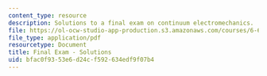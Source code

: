 ```yaml
---
content_type: resource
description: Solutions to a final exam on continuum electromechanics.
file: https://ol-ocw-studio-app-production.s3.amazonaws.com/courses/6-642-continuum-electromechanics-fall-2008/bfac0f9353e6d24cf592634edf9f07b4_finalexam_sol.pdf
file_type: application/pdf
resourcetype: Document
title: Final Exam - Solutions
uid: bfac0f93-53e6-d24c-f592-634edf9f07b4
---
```

